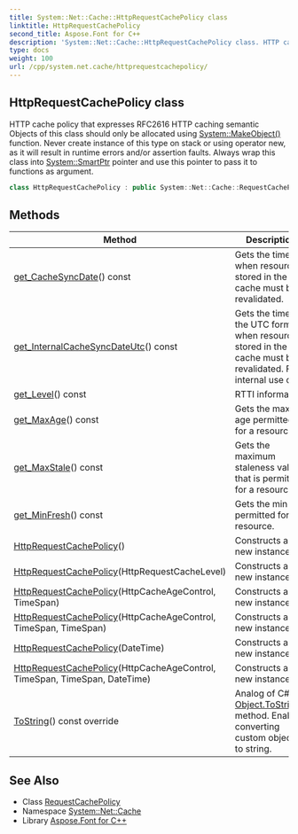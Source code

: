 ```yaml
---
title: System::Net::Cache::HttpRequestCachePolicy class
linktitle: HttpRequestCachePolicy
second_title: Aspose.Font for C++
description: 'System::Net::Cache::HttpRequestCachePolicy class. HTTP cache policy that expresses RFC2616 HTTP caching semantic Objects of this class should only be allocated using System::MakeObject() function. Never create instance of this type on stack or using operator new, as it will result in runtime errors and/or assertion faults. Always wrap this class into System::SmartPtr pointer and use this pointer to pass it to functions as argument in C++.'
type: docs
weight: 100
url: /cpp/system.net.cache/httprequestcachepolicy/
---
```

## HttpRequestCachePolicy class


HTTP cache policy that expresses RFC2616 HTTP caching semantic Objects of this class should only be allocated using [System::MakeObject()](../../system/makeobject/) function. Never create instance of this type on stack or using operator new, as it will result in runtime errors and/or assertion faults. Always wrap this class into [System::SmartPtr](../../system/smartptr/) pointer and use this pointer to pass it to functions as argument.

```cpp
class HttpRequestCachePolicy : public System::Net::Cache::RequestCachePolicy
```

## Methods

| Method | Description |
| --- | --- |
| [get_CacheSyncDate](./get_cachesyncdate/)() const | Gets the time when resources stored in the cache must be revalidated. |
| [get_InternalCacheSyncDateUtc](./get_internalcachesyncdateutc/)() const | Gets the time in the UTC format when resources stored in the cache must be revalidated. For internal use only. |
| [get_Level](./get_level/)() const | RTTI information. |
| [get_MaxAge](./get_maxage/)() const | Gets the max age permitted for a resource. |
| [get_MaxStale](./get_maxstale/)() const | Gets the maximum staleness value that is permitted for a resource. |
| [get_MinFresh](./get_minfresh/)() const | Gets the min age permitted for a resource. |
| [HttpRequestCachePolicy](./httprequestcachepolicy/)() | Constructs a new instance. |
| [HttpRequestCachePolicy](./httprequestcachepolicy/)(HttpRequestCacheLevel) | Constructs a new instance. |
| [HttpRequestCachePolicy](./httprequestcachepolicy/)(HttpCacheAgeControl, TimeSpan) | Constructs a new instance. |
| [HttpRequestCachePolicy](./httprequestcachepolicy/)(HttpCacheAgeControl, TimeSpan, TimeSpan) | Constructs a new instance. |
| [HttpRequestCachePolicy](./httprequestcachepolicy/)(DateTime) | Constructs a new instance. |
| [HttpRequestCachePolicy](./httprequestcachepolicy/)(HttpCacheAgeControl, TimeSpan, TimeSpan, DateTime) | Constructs a new instance. |
| [ToString](./tostring/)() const override | Analog of C# [Object.ToString()](../../system/object/tostring/) method. Enables converting custom objects to string. |
## See Also

* Class [RequestCachePolicy](../requestcachepolicy/)
* Namespace [System::Net::Cache](../)
* Library [Aspose.Font for C++](../../)
